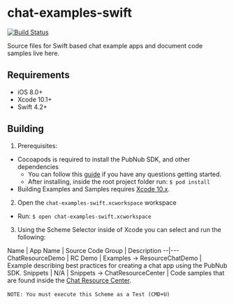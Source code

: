 # chat-examples-swift
[![Build Status](https://travis-ci.com/pubnub/chat-examples-swift.svg?token=ey6rVJnpqsBKpxXy2fYF&branch=master)](https://travis-ci.com/pubnub/chat-examples-swift)

Source files for Swift based chat example apps and document code samples live here.

## Requirements
* iOS 8.0+
* Xcode 10.1+
* Swift 4.2+

## Building

1. Prerequisites:
  - Cocoapods is required to install the PubNub SDK, and other dependencies
    - You can follow this [guide](https://guides.cocoapods.org/using/getting-started.html) if you have any questions getting started.
    - After installing, inside the root project folder run: ```$ pod install```
  - Building Examples and Samples requires [Xcode 10.x](https://developer.apple.com/xcode/).

2. Open the ```chat-examples-swift.xcworkspace``` workspace
  - Run: ```$ open chat-examples-swift.xcworkspace```

3. Using the Scheme Selector inside of Xcode you can select and run the following:

Name | App Name | Source Code Group | Description
--|---
ChatResourceDemo | RC Demo | Examples -> ResourceChatDemo | Example describing best practices for creating a chat app using the PubNub SDK.
Snippets | N/A | Snippets -> ChatResourceCenter | Code samples that are found inside the [Chat Resource Center](https://pubnub.github.io/chat-resource-center/). <br><br>```NOTE: You must execute this Scheme as a Test (CMD+U)```

